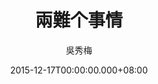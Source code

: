 ---
issue: 152
title: 兩難个事情
author: 吳秀梅
language: 南四縣
date: 2015-12-17T00:00:00.000+08:00
topic: 新知
difficulty: 1
wikidata: Q98095993
wikidata_link: https://www.wikidata.org/wiki/Q98095993
---